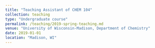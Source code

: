 ```yaml
---
title: "Teaching Assistant of CHEM 104"
collection: teaching
type: "Undergraduate course"
permalink: /teaching/2019-spring-teaching.md
venue: "University of Wisconsin-Madison, Department of Chemistry"
date: 2019-01-01
location: "Madison, WI"
---
```

